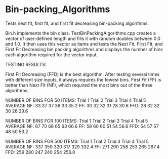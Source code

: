 # Bin-packing_Algorithms
Tests next fit, first fit, and first fit decreasing bin-packing algorithms.

Bin.h implements the bin class. TestBinPackingAlgorithms.cpp creates a vector of user-defined length and fills it with random doubles between 0.0 and 1.0. It then uses this vector as items and tests the Next Fit, First Fit, and First Fit Decreasing bin packing algorithms and displays the number of bins each algorithm required for the vector input.

TESTING RESULTS:

First Fit Decreasing (FFD) is the best algorithm. After testing several times with different size inputs, it always requires the fewest bins. First Fit (FF) is better than Next Fit (NF), which required the most bins out of the three algorithms.

NUMBER OF BINS FOR 50 ITEMS:
    Trial 1	  Trial 2   Trial 3   Trial 4   Trial 5   AVERAGE
NF:	  33	      37	     37		      36  	   33 	     35.2
FF:	  30	      32	     32		      31	     28	       30.6
FFD:	28	      32	     32		      30	     26	       29.6

NUMBER OF BINS FOR 100 ITEMS:
    Trial 1	  Trial 2   Trial 3   Trial 4   Trial 5   AVERAGE
NF:   67	      70	     68		      65	      63	     66.6
FF:	  58	      60	     60		      51	      54	     56.6
FFD:	54	      57	     57		      48	      50	     53.2

NUMBER OF BINS FOR 500 ITEMS:
    Trial 1	  Trial 2   Trial 3   Trial 4   Trial 5   AVERAGE
NF:	  337	      359	     320	      317	      329	     332.4
FF:	  271	      290	     258	      253	      265	     267.4
FFD:	259	      280	     247	      240	      254	     256.0
